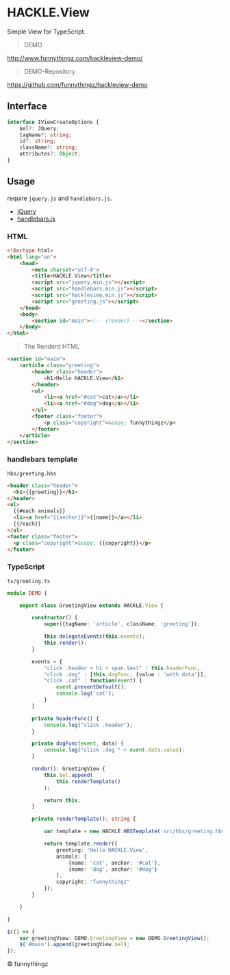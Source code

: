 # HACKLE.View

Simple View for TypeScript.

> DEMO

http://www.funnythingz.com/hackleview-demo/

> DEMO-Repository

https://github.com/funnythingz/hackleview-demo


## Interface

```typescript
interface IViewCreateOptions {
    $el?: JQuery;
    tagName?: string;
    id?: string;
    className?: string;
    attributes?: Object;
}
```

## Usage

require `jquery.js` and `handlebars.js`.

- [jQuery](http://jquery.com/)
- [handlebars.js](http://handlebarsjs.com/)

### HTML

```html
<!Doctype html>
<html lang="en">
    <head>
        <meta charset="utf-8">
        <title>HACKLE.View</title>
        <script src="jquery.min.js"></script>
        <script src="handlebars.min.js"></script>
        <script src="hackleview.min.js"></script>
        <script src="greeting.js"></script>
    </head>
    <body>
        <section id="main"><!-- {render} --></section>
    </body>
</html>
```

> The Renderd HTML

```html
<section id="main">
    <article class="greeting">
        <header class="header">
            <h1>Hello HACKLE.View</h1>
        </header>
        <ul>
            <li><a href="#cat">cat</a></li>
            <li><a href="#dog">dog</a></li>
        </ul>
        <footer class="footer">
            <p class="copyright">&copy; funnythingz</p>
        </footer>
    </article>
</section>
```

### handlebars template

`hbs/greeting.hbs`

```html
<header class="header">
  <h1>{{greeting}}</h1>
</header>
<ul>
  {{#each animals}}
  <li><a href="{{anchor}}">{{name}}</a></li>
  {{/each}}
</ul>
<footer class="footer">
  <p class="copyright">&copy; {{copyright}}</p>
</footer>
```

### TypeScript

`ts/greeting.ts`

```typescript
module DEMO {

    export class GreetingView extends HACKLE.View {

        constructor() {
            super({tagName: 'article', className: 'greeting'});

            this.delegateEvents(this.events);
            this.render();
        }

        events = {
            "click .header > h1 > span.text" : this.headerFunc,
            "click .dog" : [this.dogFunc, {value : 'with data'}],
            "click .cat" : function(event) {
                event.preventDefault();
                console.log('cat');
            }
        }

        private headerFunc() {
            console.log("click .header");
        }

        private dogFunc(event, data) {
            console.log("click .dog " + event.data.value);
        }

        render(): GreetingView {
            this.$el.append(
                this.renderTemplate()
            );

            return this;
        }

        private renderTemplate(): string {

            var template = new HACKLE.HBSTemplate('src/hbs/greeting.hbs');

            return template.render({
                greeting: 'Hello HACKLE.View',
                animals: [
                    {name: 'cat', anchor: '#cat'},
                    {name: 'dog', anchor: '#dog'}
                ],
                copyright: "funnythingz"
            });
        }

    }

}

$(() => {
    var greetingView: DEMO.GreetingView = new DEMO.GreetingView();
    $('#main').append(greetingView.$el);
});
```

&copy; funnythingz
